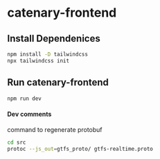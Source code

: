 # catenary-frontend
## Install Dependenices
```bash
npm install -D tailwindcss
npx tailwindcss init
```
## Run catenary-frontend
```bash
npm run dev
```

#### Dev comments

command to regenerate protobuf

```bash
cd src
protoc --js_out=gtfs_proto/ gtfs-realtime.proto 
```
